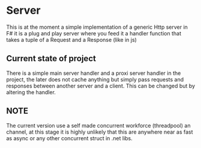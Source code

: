 # Server

This is at the moment a simple implementation of a generic Http server in F# it is a plug and play server where you feed it a handler function that takes a tuple of a Request and a Response (like in js)


## Current state of project
There is a simple main server handler and a proxi server handler in the project, the later does not cache anything but simply pass requests and responses between another server and a client. This can be changed but by altering the handler.

## NOTE
The current version use a self made concurrent workforce (threadpool) an channel, at this stage it is highly unlikely that this are anywhere near as fast as async or any other concurrent struct in .net libs.


